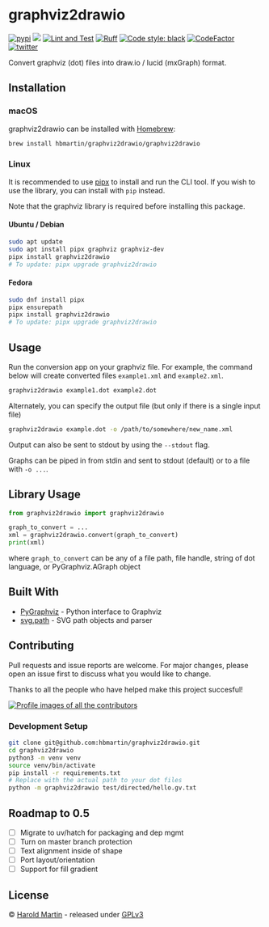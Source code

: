 # graphviz2drawio

<a href="https://pypi.org/project/graphviz2drawio/"><img src="https://img.shields.io/pypi/v/graphviz2drawio.svg" alt="pypi"></a>
<a href="https://pypi.python.org/pypi/graphviz2drawio/"><img src="https://img.shields.io/pypi/pyversions/graphviz2drawio.svg" /></a>
[![Lint and Test](https://github.com/hbmartin/graphviz2drawio/actions/workflows/lint.yml/badge.svg)](https://github.com/hbmartin/graphviz2drawio/actions/workflows/lint.yml)
[![Ruff](https://img.shields.io/endpoint?url=https://raw.githubusercontent.com/astral-sh/ruff/main/assets/badge/v2.json)](https://github.com/astral-sh/ruff)
[![Code style: black](https://img.shields.io/badge/🐧-black-000000.svg)](https://github.com/psf/black)
[![CodeFactor](https://www.codefactor.io/repository/github/hbmartin/graphviz2drawio/badge)](https://www.codefactor.io/repository/github/hbmartin/graphviz2drawio)
[![twitter](https://img.shields.io/badge/@hmartin-00aced.svg?logo=twitter&logoColor=black)](https://twitter.com/hmartin)


Convert graphviz (dot) files into draw.io / lucid (mxGraph) format.

## Installation

### macOS
graphviz2drawio can be installed with [Homebrew](https://brew.sh/):

```bash
brew install hbmartin/graphviz2drawio/graphviz2drawio
```

### Linux

It is recommended to use [pipx](https://pipx.pypa.io/stable/) to install and run the CLI tool. If you wish to use the library, you can install with `pip` instead.

Note that the graphviz library is required before installing this package.

#### Ubuntu / Debian

```bash
sudo apt update
sudo apt install pipx graphviz graphviz-dev
pipx install graphviz2drawio
# To update: pipx upgrade graphviz2drawio
```

#### Fedora
```bash
sudo dnf install pipx
pipx ensurepath
pipx install graphviz2drawio
# To update: pipx upgrade graphviz2drawio
```

## Usage
Run the conversion app on your graphviz file. For example, the command below will create converted files `example1.xml` and `example2.xml`.

```bash
graphviz2drawio example1.dot example2.dot
```

Alternately, you can specify the output file (but only if there is a single input file)

```bash
graphviz2drawio example.dot -o /path/to/somewhere/new_name.xml
```

Output can also be sent to stdout by using the `--stdout` flag.

Graphs can be piped in from stdin and sent to stdout (default) or to a file with `-o ...`.


## Library Usage
```python
from graphviz2drawio import graphviz2drawio

graph_to_convert = ...
xml = graphviz2drawio.convert(graph_to_convert)
print(xml)
```
where `graph_to_convert` can be any of a file path, file handle, string of dot language, or PyGraphviz.AGraph object

## Built With

* [PyGraphviz](http://pygraphviz.github.io/documentation/pygraphviz-1.4rc1/reference/index.html) - Python interface to Graphviz
* [svg.path](https://github.com/regebro/svg.path) - SVG path objects and parser


## Contributing

Pull requests and issue reports are welcome. For major changes, please open an issue first to discuss what you would like to change.

Thanks to all the people who have helped make this project succesful!

[![Profile images of all the contributors](https://contrib.rocks/image?repo=hbmartin/graphviz2drawio)](https://github.com/hbmartin/graphviz2drawio/graphs/contributors)


### Development Setup

```bash
git clone git@github.com:hbmartin/graphviz2drawio.git
cd graphviz2drawio
python3 -m venv venv
source venv/bin/activate
pip install -r requirements.txt
# Replace with the actual path to your dot files
python -m graphviz2drawio test/directed/hello.gv.txt
```

## Roadmap to 0.5
- [ ] Migrate to uv/hatch for packaging and dep mgmt
- [ ] Turn on master branch protection
- [ ] Text alignment inside of shape
- [ ] Port layout/orientation
- [ ] Support for fill gradient

## License

© [Harold Martin](https://www.linkedin.com/in/harold-martin-98526971/) - released under [GPLv3](LICENSE.md)

